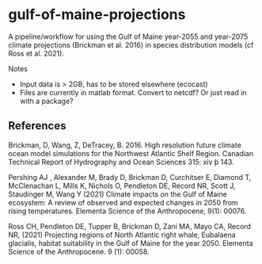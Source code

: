 # gulf-of-maine-projections

A pipeline/workflow for using the Gulf of Maine year-2055 and year-2075 climate projections (Brickman et al. 2016) in species distribution models (cf Ross et al. 2021).

Notes
 - Input data is > 2GB, has to be stored elsewhere (ecocast)
 - Files are currently in matlab format. Convert to netcdf? Or just read in with a package?

## References

Brickman, D, Wang, Z, DeTracey, B. 2016. High resolution future climate ocean model simulations for the Northwest Atlantic Shelf Region. Canadian Technical Report of Hydrography and Ocean Sciences 315: xiv þ 143.

Pershing AJ , Alexander M, Brady D, Brickman D, Curchitser E, Diamond T, McClenachan L, Mills K, Nichols O, Pendleton DE, Record NR, Scott J, Staudinger M, Wang Y (2021) Climate impacts on the Gulf of Maine ecosystem: A review of observed and expected changes in 2050 from rising temperatures. Elementa Science of the Anthropocene, 9(1): 00076.

Ross CH, Pendleton DE, Tupper B, Brickman D, Zani MA, Mayo CA, Record NR, (2021) Projecting regions of North Atlantic right whale, Eubalaena glacialis, habitat suitability in the Gulf of Maine for the year 2050. Elementa Science of the Anthropocene. 9 (1): 00058.

